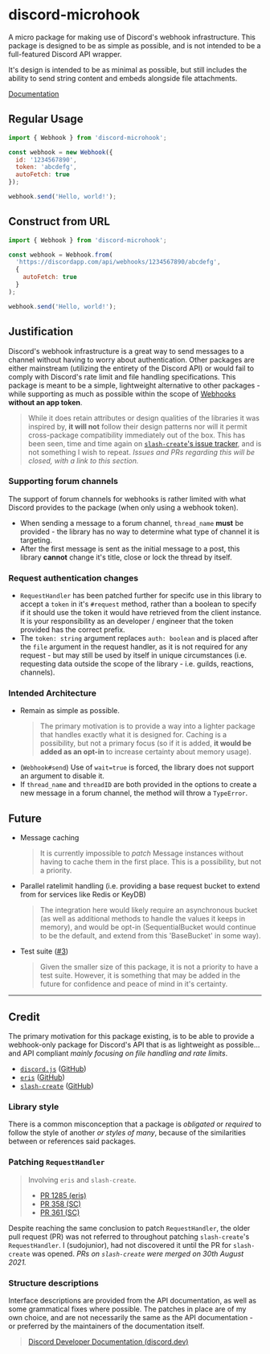 # discord-microhook
A micro package for making use of Discord's webhook infrastructure. This package is designed to be as simple as possible, and is not intended to be a full-featured Discord API wrapper.

It's design is intended to be as minimal as possible, but still includes the ability to send string content and embeds alongside file attachments.

[Documentation](https://tinkerstorm.github.io/discord-microhook)

## Regular Usage

```js
import { Webhook } from 'discord-microhook';

const webhook = new Webhook({
  id: '1234567890',
  token: 'abcdefg',
  autoFetch: true
});

webhook.send('Hello, world!');
```

## Construct from URL

```js
import { Webhook } from 'discord-microhook';

const webhook = Webhook.from(
  'https://discordapp.com/api/webhooks/1234567890/abcdefg',
  {
    autoFetch: true
  }
);

webhook.send('Hello, world!');
```


## Justification

Discord's webhook infrastructure is a great way to send messages to a channel without having to worry about authentication. Other packages are either mainstream (utilizing the entirety of the Discord API) or would fail to comply with Discord's rate limit and file handling specifications. This package is meant to be a simple, lightweight alternative to other packages - while supporting as much as possible within the scope of [Webhooks](https://discord.dev/resources/webhook) **without an app token**.

> While it does retain attributes or design qualities of the libraries it was inspired by, **it will not** follow their design patterns nor will it permit cross-package compatibility immediately out of the box. This has been seen, time and time again on [`slash-create`'s issue tracker](https://github.com/Snazzah/slash-create/issues?q=is%3Aissue+discord.js+is%3Aclosed), and is not something I wish to repeat. *Issues and PRs regarding this will be closed, with a link to this section.*

### Supporting forum channels

The support of forum channels for webhooks is rather limited with what Discord provides to the package (when only using a webhook token).

- When sending a message to a forum channel, `thread_name` **must** be provided - the library has no way to determine what type of channel it is targeting.
- After the first message is sent as the initial message to a post, this library **cannot** change it's title, close or lock the thread by itself.

### Request authentication changes

- `RequestHandler` has been patched further for specifc use in this library to accept a `token` in it's `#request` method, rather than a boolean to specify if it should use the token it would have retrieved from the client instance. It is your responsibility as an developer / engineer that the token provided has the correct prefix.
- The `token: string` argument replaces `auth: boolean` and is placed after the `file` argument in the request handler, as it is not required for any request - but may still be used by itself in unique circumstances (i.e. requesting data outside the scope of the library - i.e. guilds, reactions, channels).

### Intended Architecture

- Remain as simple as possible.
  > The primary motivation is to provide a way into a lighter package that handles exactly what it is designed for. Caching is a possibility, but not a primary focus (so if it is added, **it would be added as an opt-in** to increase certainty about memory usage).
- (`Webhook#send`) Use of `wait=true` is forced, the library does not support an argument to disable it.
- If `thread_name` and `threadID` are both provided in the options to create a new message in a forum channel, the method will throw a `TypeError`.

## Future

- Message caching
  > It is currently impossible to *patch* Message instances without having to cache them in the first place. This is a possibility, but not a priority.
- Parallel ratelimit handling (i.e. providing a base request bucket to extend from for services like Redis or KeyDB)
  > The integration here would likely require an asynchronous bucket (as well as additional methods to handle the values it keeps in memory), and would be opt-in (SequentialBucket would continue to be the default, and extend from this 'BaseBucket' in some way).
- Test suite ([#3](https://github.com/TinkerStorm/discord-microhook/issues/3))
  > Given the smaller size of this package, it is not a priority to have a test suite. However, it is something that may be added in the future for confidence and peace of mind in it's certainty.

---

## Credit

The primary motivation for this package existing, is to be able to provide a webhook-only package for Discord's API that is as lightweight as possible... and API compliant *mainly focusing on file handling and rate limits*.

- [`discord.js`](https://discord.js.org) ([GitHub](https://github.com/discordjs/discord.js))
- [`eris`](https://abal.moe/Eris) ([GitHub](https://github.com/abalabahaha/eris))
- [`slash-create`](https://slash-create.js.org) ([GitHub](https://github.com/Snazzah/slash-create))

### Library style

There is a common misconception that a package is *obligated* or *required* to follow the style of another *or styles of many*, because of the similarities between or references said packages. 

### Patching `RequestHandler`

> Involving `eris` and `slash-create`.
> - [PR 1285 (eris)](https://github.com/abalabahaha/eris/pull/1285)
> - [PR 358 (SC)](https://github.com/Snazzah/slash-create/pull/358)
> - [PR 361 (SC)](https://github.com/Snazzah/slash-create/pull/361)

Despite reaching the same conclusion to patch `RequestHandler`, the older pull request (PR) was not referred to throughout patching `slash-create`'s `RequestHandler`. I (sudojunior), had not discovered it until the PR for `slash-create` was opened. *PRs on `slash-create` were merged on 30th August 2021.*

### Structure descriptions

Interface descriptions are provided from the API documentation, as well as some grammatical fixes where possible. The patches in place are of my own choice, and are not necessarily the same as the API documentation - or preferred by the maintainers of the documentation itself.

> [Discord Developer Documentation (discord.dev)](https://discord.dev)